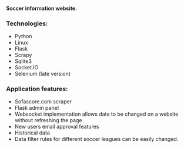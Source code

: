 #### Soccer information website. 


### Technologies:
 * Python
 * Linux
 * Flask
 * Scrapy
 * Sqlite3
 * Socket.IO
 * Selenium (late version)
 
### Application features:
 * Sofascore.com scraper
 * Flask admin panel
 * Websocket implementation allows data to be changed on a website without refreshing the page
 * New users email approval features
 * Historical data
 * Data filter rules for different soccer leagues can be easily changed.
